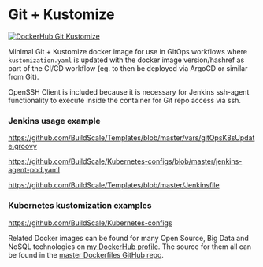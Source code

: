 # Git + Kustomize

[![DockerHub Git Kustomize](https://img.shields.io/badge/DockerHub-buildscale%2Fgit--kustomize-blue)](https://hub.docker.com/repository/docker/buildscale/git-kustomize)

Minimal Git + Kustomize docker image for use in GitOps workflows where `kustomization.yaml` is updated with the docker image version/hashref as part of the CI/CD workflow (eg. to then be deployed via ArgoCD or similar from Git).

OpenSSH Client is included because it is necessary for Jenkins ssh-agent functionality to execute inside the container for Git repo access via ssh.

### Jenkins usage example

  https://github.com/BuildScale/Templates/blob/master/vars/gitOpsK8sUpdate.groovy

  https://github.com/BuildScale/Kubernetes-configs/blob/master/jenkins-agent-pod.yaml

  https://github.com/BuildScale/Templates/blob/master/Jenkinsfile

### Kubernetes kustomization examples

  https://github.com/BuildScale/Kubernetes-configs


Related Docker images can be found for many Open Source, Big Data and NoSQL technologies on [my DockerHub profile](https://hub.docker.com/r/buildscale). The source for them all can be found in the [master Dockerfiles GitHub repo](https://github.com/BuildScale/Dockerfiles/).
